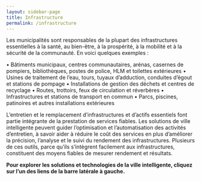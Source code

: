 ```yaml
---
layout: sidebar-page
title: Infrastructure
permalink: /infrastructure
---
```


Les municipalités sont responsables de la plupart des infrastructures essentielles à la santé, au bien-être, à la prospérité, à la mobilité et à la sécurité de la communauté. En voici quelques exemples :

• Bâtiments municipaux, centres communautaires, arénas, casernes de pompiers, bibliothèques, postes de police, HLM et toilettes extérieures
• Usines de traitement de l’eau, tours, tuyaux d’adduction, conduites d’égout et stations de pompage
• Installations de gestion des déchets et centres de recyclage
• Routes, trottoirs, feux de circulation et réverbères
• Infrastructures et stations de transport en commun
• Parcs, piscines, patinoires et autres installations extérieures

L’entretien et le remplacement d’infrastructures et d’actifs essentiels font partie intégrante de la prestation de services fiables. Les solutions de ville intelligente peuvent guider l’optimisation et l’automatisation des activités d’entretien, à savoir aider à réduire le coût des services en plus d’améliorer la précision, l’analyse et le suivi du rendement des infrastructures. Plusieurs de ces outils, parce qu’ils s’intègrent facilement aux infrastructures, constituent des moyens fiables de mesurer rendement et résultats.

**Pour explorer les solutions et technologies de la ville intelligente, cliquez sur l’un des liens de la barre latérale à gauche.**
